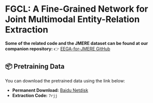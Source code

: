 # FGCL: A Fine-Grained Network for Joint Multimodal Entity-Relation Extraction

**Some of the related code and the JMERE dataset can be found at our companion repository:**
👉 [EEGA-for-JMERE GitHub](https://github.com/YuanLi95/EEGA-for-JMERE)

## 📦 Pretraining Data

You can download the pretrained data using the link below:

* **Permanent Download:** [Baidu Netdisk](https://pan.baidu.com/s/1gO8P-e72lW-9_31BLTia8A?pwd=7rjj)
* **Extraction Code:** `7rjj`
